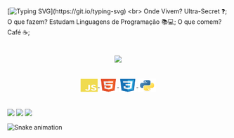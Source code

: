 [![Typing SVG](https://readme-typing-svg.herokuapp.com?color=050ABD&lines=Eu+sou+o+Kayo!!!!)](https://git.io/typing-svg)
<br>
Onde Vivem?  Ultra-Secret ❓;
O que fazem? Estudam Linguagens de Programação 📚💻;
O que comem? Café ☕;  
 #
 <div align="center">
  <a href="https://github.com/geraldocoil">
  <img height="180em" src="https://github-readme-stats.vercel.app/api?username=geraldocoil&show_icons=true&theme=tokyonight&include_all_commits=true&count_private=true"/>
</div>
 <br>
  <div style="display: inline_block" align="center"><br>
  <img align="center" alt="Rafa-Js" height="30" width="40" src="https://raw.githubusercontent.com/devicons/devicon/master/icons/javascript/javascript-plain.svg">
  <img align="center" alt="Rafa-HTML" height="30" width="40" src="https://raw.githubusercontent.com/devicons/devicon/master/icons/html5/html5-original.svg">
  <img align="center" alt="Rafa-CSS" height="30" width="40" src="https://raw.githubusercontent.com/devicons/devicon/master/icons/css3/css3-original.svg">
  <img align="center" alt="Rafa-Python" height="30" width="40" src="https://raw.githubusercontent.com/devicons/devicon/master/icons/python/python-original.svg">
</div>
  
#
   <div> 
  <a href = "https://mail.google.com/mail/u/0/#inbox"><img src="https://img.shields.io/badge/Gmail-D14836?style=for-the-badge&logo=gmail&logoColor=white" target="_blank"></a>
  <a href="https://www.linkedin.com/in/kayo-monteiro-0b55b3235/" target="_blank"><img src="https://img.shields.io/badge/-LinkedIn-%230077B5?style=for-the-badge&logo=linkedin&logoColor=white" target="_blank"></a> 
      <a href="https://twitter.com/BetterThanL1ght" target="_blank"><img src="https://img.shields.io/badge/Twitter-1DA1F2?style=for-the-badge&logo=twitter&logoColor=white" target="_blank"></a>
 
 ![Snake animation](https://github.com/geraldocoil/geraldocoil/blob/output/github-contribution-grid-snake.svg)

</div>
